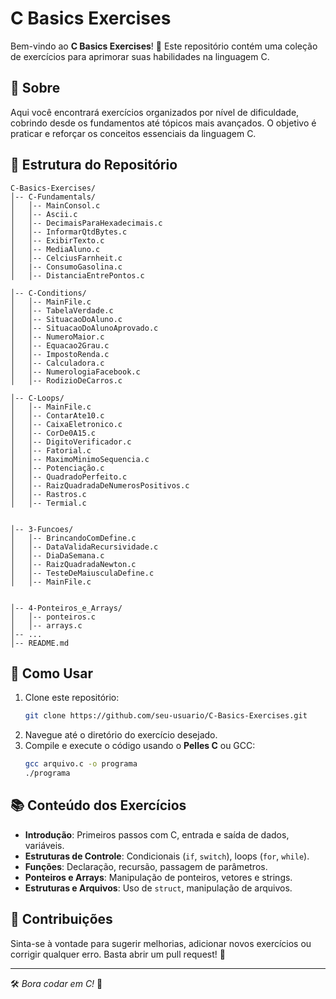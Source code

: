 # C Basics Exercises

Bem-vindo ao **C Basics Exercises**! 🚀 Este repositório contém uma coleção de exercícios para aprimorar suas habilidades na linguagem C.

## 📌 Sobre

Aqui você encontrará exercícios organizados por nível de dificuldade, cobrindo desde os fundamentos até tópicos mais avançados. O objetivo é praticar e reforçar os conceitos essenciais da linguagem C.

## 📂 Estrutura do Repositório

```
C-Basics-Exercises/
│-- C-Fundamentals/
│   │-- MainConsol.c
│   │-- Ascii.c
│   │-- DecimaisParaHexadecimais.c
│   │-- InformarQtdBytes.c
│   │-- ExibirTexto.c
│   │-- MediaAluno.c
│   │-- CelciusFarnheit.c
│   |-- ConsumoGasolina.c
│   │-- DistanciaEntrePontos.c

│-- C-Conditions/
│   │-- MainFile.c
│   │-- TabelaVerdade.c
│   │-- SituacaoDoAluno.c
│   │-- SituacaoDoAlunoAprovado.c
│   │-- NumeroMaior.c
│   │-- Equacao2Grau.c
│   │-- ImpostoRenda.c
│   │-- Calculadora.c
│   │-- NumerologiaFacebook.c
│   │-- RodizioDeCarros.c

│-- C-Loops/
│   │-- MainFile.c
│   │-- ContarAte10.c
│   │-- CaixaEletronico.c
│   │-- CorDe0A15.c
│   │-- DigitoVerificador.c
│   │-- Fatorial.c
│   │-- MaximoMinimoSequencia.c
│   │-- Potenciação.c
│   │-- QuadradoPerfeito.c
│   │-- RaizQuadradaDeNumerosPositivos.c
│   │-- Rastros.c
│   │-- Termial.c


│-- 3-Funcoes/
│   │-- BrincandoComDefine.c
│   │-- DataValidaRecursividade.c
│   │-- DiaDaSemana.c
│   │-- RaizQuadradaNewton.c
│   │-- TesteDeMaiusculaDefine.c
│   │-- MainFile.c


│-- 4-Ponteiros_e_Arrays/
│   │-- ponteiros.c
│   │-- arrays.c
│-- ...
│-- README.md
```

## 🏁 Como Usar

1. Clone este repositório:
   ```sh
   git clone https://github.com/seu-usuario/C-Basics-Exercises.git
   ```
2. Navegue até o diretório do exercício desejado.
3. Compile e execute o código usando o **Pelles C** ou GCC:
   ```sh
   gcc arquivo.c -o programa
   ./programa
   ```

## 📚 Conteúdo dos Exercícios

- **Introdução**: Primeiros passos com C, entrada e saída de dados, variáveis.
- **Estruturas de Controle**: Condicionais (`if`, `switch`), loops (`for`, `while`).
- **Funções**: Declaração, recursão, passagem de parâmetros.
- **Ponteiros e Arrays**: Manipulação de ponteiros, vetores e strings.
- **Estruturas e Arquivos**: Uso de `struct`, manipulação de arquivos.

## 🎯 Contribuições

Sinta-se à vontade para sugerir melhorias, adicionar novos exercícios ou corrigir qualquer erro. Basta abrir um pull request! 🤝

---

🛠️ _Bora codar em C!_ 🚀
